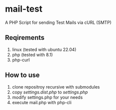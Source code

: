 # mail-test
A PHP Script for sending Test Mails via cURL (SMTP)

## Reqirements

  1. linux (tested with ubuntu 22.04)
  2. php (tested with 8.1)
  3. php-curl

## How to use

  1. clone repositroy recursive with submodules
  2. copy *settings.dist.php* to *settings.php*
  3. modify settings.php for your needs
  4. execute mail.php with php-cli
